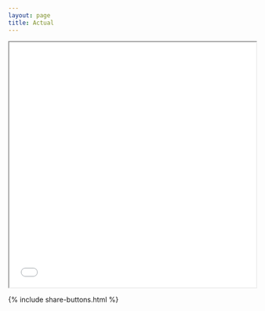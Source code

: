```yaml
---
layout: page
title: Actual
---
```


<iframe src="/pdfs/actual/degenerate.pdf#toolbar=0" width="100%" height="500px">
</iframe>

{% include share-buttons.html %}
